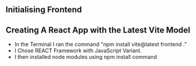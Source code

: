 ## Initialising Frontend

## Creating A React App with the Latest Vite Model
  - In the Terminal I ran the command "npm install vite@latest frontend ."
  - I Chose REACT Framework with JavaScript Variant.
  - I then installed node modules using npm install command
